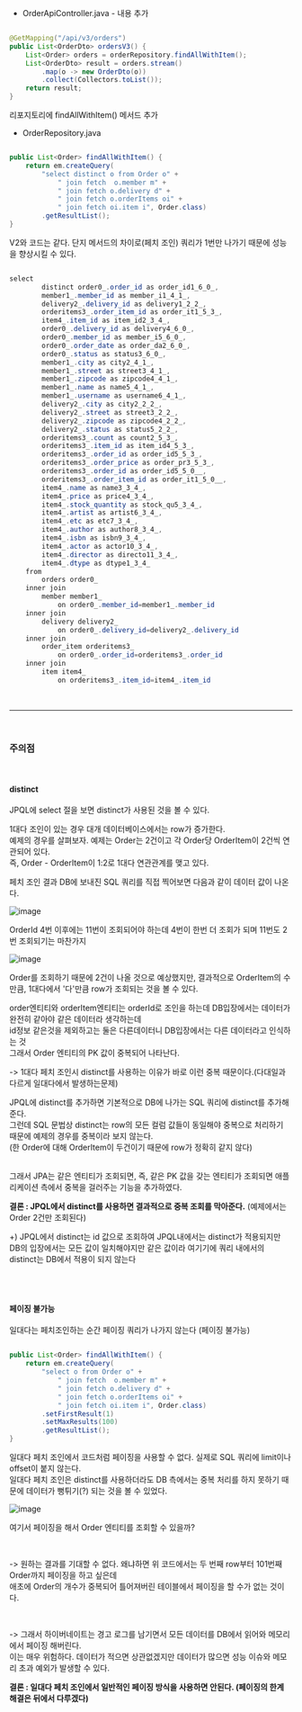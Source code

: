 * OrderApiController.java - 내용 추가

```java

@GetMapping("/api/v3/orders")
public List<OrderDto> ordersV3() {
    List<Order> orders = orderRepository.findAllWithItem();
    List<OrderDto> result = orders.stream()
        .map(o -> new OrderDto(o))
        .collect(Collectors.toList());
    return result;
}

```

리포지토리에 findAllWithItem() 메서드 추가

* OrderRepository.java

```java

public List<Order> findAllWithItem() {
    return em.createQuery(
        "select distinct o from Order o" +
            " join fetch  o.member m" +
            " join fetch o.delivery d" +
            " join fetch o.orderItems oi" +
            " join fetch oi.item i", Order.class)
        .getResultList();
}

```

V2와 코드는 같다. 단지 메서드의 차이로(페치 조인) 쿼리가 1번만 나가기 때문에 성능을 향상시킬 수 있다.

```java

select
        distinct order0_.order_id as order_id1_6_0_,
        member1_.member_id as member_i1_4_1_,
        delivery2_.delivery_id as delivery1_2_2_,
        orderitems3_.order_item_id as order_it1_5_3_,
        item4_.item_id as item_id2_3_4_,
        order0_.delivery_id as delivery4_6_0_,
        order0_.member_id as member_i5_6_0_,
        order0_.order_date as order_da2_6_0_,
        order0_.status as status3_6_0_,
        member1_.city as city2_4_1_,
        member1_.street as street3_4_1_,
        member1_.zipcode as zipcode4_4_1_,
        member1_.name as name5_4_1_,
        member1_.username as username6_4_1_,
        delivery2_.city as city2_2_2_,
        delivery2_.street as street3_2_2_,
        delivery2_.zipcode as zipcode4_2_2_,
        delivery2_.status as status5_2_2_,
        orderitems3_.count as count2_5_3_,
        orderitems3_.item_id as item_id4_5_3_,
        orderitems3_.order_id as order_id5_5_3_,
        orderitems3_.order_price as order_pr3_5_3_,
        orderitems3_.order_id as order_id5_5_0__,
        orderitems3_.order_item_id as order_it1_5_0__,
        item4_.name as name3_3_4_,
        item4_.price as price4_3_4_,
        item4_.stock_quantity as stock_qu5_3_4_,
        item4_.artist as artist6_3_4_,
        item4_.etc as etc7_3_4_,
        item4_.author as author8_3_4_,
        item4_.isbn as isbn9_3_4_,
        item4_.actor as actor10_3_4_,
        item4_.director as directo11_3_4_,
        item4_.dtype as dtype1_3_4_ 
    from
        orders order0_ 
    inner join
        member member1_ 
            on order0_.member_id=member1_.member_id 
    inner join
        delivery delivery2_ 
            on order0_.delivery_id=delivery2_.delivery_id 
    inner join
        order_item orderitems3_ 
            on order0_.order_id=orderitems3_.order_id 
    inner join
        item item4_ 
            on orderitems3_.item_id=item4_.item_id

```

<br/>

---

<br/>

### 주의점

<br/>

#### distinct


JPQL에 select 절을 보면 distinct가 사용된 것을 볼 수 있다.


1대다 조인이 있는 경우 대개 데이터베이스에서는 row가 증가한다. <br/>
예제의 경우를 살펴보자. 예제는 Order는 2건이고 각 Order당 OrderItem이 2건씩 연관되어 있다. <br/>
즉, Order - OrderItem이 1:2로 1대다 연관관계를 맺고 있다.<br/>

페치 조인 결과 DB에 보내진 SQL 쿼리를 직접 찍어보면 다음과 같이 데이터 값이 나온다.

![image](https://user-images.githubusercontent.com/78454649/204816058-45607ced-61e0-4b98-ad25-954cefca2d81.png)

OrderId 4번 이후에는 11번이 조회되어야 하는데 4번이 한번 더 조회가 되며 11번도 2번 조회되기는 마찬가지

![image](https://user-images.githubusercontent.com/78454649/154833270-31a05fd9-49fb-4035-8cd9-73bd0604f681.png)

Order를 조회하기 때문에 2건이 나올 것으로 예상했지만, 결과적으로 OrderItem의 수만큼, 1대다에서 '다'만큼 row가 조회되는 것을 볼 수 있다. <br/>

order엔티티와 orderItem엔티티는 orderId로 조인을 하는데 DB입장에서는 데이터가 완전히 같아야 같은 데이터라 생각하는데 <br/>
id정보 같은것을 제외하고는 둘은 다른데이터니 DB입장에서는 다른 데이터라고 인식하는 것 <br/>
그래서 Order 엔티티의 PK 값이 중복되어 나타난다.

-> 1대다 페치 조인시 distinct를 사용하는 이유가 바로 이런 중복 때문이다.(다대일과 다르게 일대다에서 발생하는문제) <br/>

JPQL에 distinct를 추가하면 기본적으로 DB에 나가는 SQL 쿼리에 distinct를 추가해준다. <br/>
그런데 SQL 문법상 distinct는 row의 모든 컬럼 값들이 동일해야 중복으로 처리하기 때문에 예제의 경우를 중복이라 보지 않는다. <br/>
(한 Order에 대해 OrderItem이 두건이기 때문에 row가 정확히 같지 않다) <br/><br/>

그래서 JPA는 같은 엔티티가 조회되면, 즉, 같은 PK 값을 갖는 엔티티가 조회되면 애플리케이션 측에서 중복을 걸러주는 기능을 추가하였다.

**결론 : JPQL에서 distinct를 사용하면 결과적으로 중복 조회를 막아준다.** (예제에서는 Order 2건만 조회된다)

+) JPQL에서 distinct는 id 값으로 조회하여 JPQL내에서는 distinct가 적용되지만 <br/>
DB의 입장에서는 모든 값이 일치해야지만 같은 값이라 여기기에 쿼리 내에서의 distinct는 DB에서 적용이 되지 않는다 

<br/><br/>

#### 페이징 불가능

일대다는 페치조인하는 순간 페이징 쿼리가 나가지 않는다 (페이징 불가능)

```java

public List<Order> findAllWithItem() {
    return em.createQuery(
        "select o from Order o" +
            " join fetch  o.member m" +
            " join fetch o.delivery d" +
            " join fetch o.orderItems oi" +
            " join fetch oi.item i", Order.class)
        .setFirstResult(1)
        .setMaxResults(100)
        .getResultList();
}

```

일대다 페치 조인에서 코드처럼 페이징을 사용할 수 없다. 실제로 SQL 쿼리에 limit이나 offset이 붙지 않는다. <br/>
일대다 페치 조인은 distinct를 사용하더라도 DB 측에서는 중복 처리를 하지 못하기 때문에 데이터가 뻥튀기(?) 되는 것을 볼 수 있었다. 

![image](https://user-images.githubusercontent.com/78454649/154833586-90cfe457-700b-45b5-af91-4b8524e59b08.png)

여기서 페이징을 해서 Order 엔티티를 조회할 수 있을까? 

<br/>

-> 원하는 결과를 기대할 수 없다. 왜냐하면 위 코드에서는 두 번째 row부터 101번째 Order까지 페이징을 하고 싶은데 <br/>
애초에 Order의 개수가 중복되어 틀어져버린 테이블에서 페이징을 할 수가 없는 것이다.

<br/>

-> 그래서 하이버네이트는 경고 로그를 남기면서 모든 데이터를 DB에서 읽어와 메모리에서 페이징 해버린다. <br/>
이는 매우 위험하다. 데이터가 적으면 상관없겠지만 데이터가 많으면 성능 이슈와 메모리 초과 예외가 발생할 수 있다.<br/>

**결론 : 일대다 페치 조인에서 일반적인 페이징 방식을 사용하면 안된다. (페이징의 한계 해결은 뒤에서 다루겠다)**



